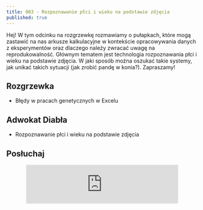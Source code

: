 ```yaml
---
title: 003 - Rozpoznawanie płci i wieku na podstawie zdjęcia
published: true
---
```


Hej! W tym odcinku na rozgrzewkę rozmawiamy o pułapkach, które mogą zastawić na nas arkusze kalkulacyjne w kontekście opracowywania danych z eksperymentów oraz dlaczego należy zwracać uwagę na reprodukowalność. Głównym tematem jest technologia rozpoznawania płci i wieku na podstawie zdjęcia. W jaki sposób można oszukać takie systemy, jak unikać takich sytuacji (jak zrobić pandę w konia?). Zapraszamy!

<!--end_excerpt-->

## [](#header-2)Rozgrzewka

*   Błędy w pracach genetycznych w Excelu


## [](#header-2)Adwokat Diabła

*   Rozpoznawanie płci i wieku na podstawie zdjęcia


## [](#header-2)Posłuchaj

<p align="center">
<iframe src="https://anchor.fm/damian-melniczuk/embed/episodes/Adwokat-Diaba-5G---czy-moe-by-zagroeniem-eauh4b" height="102px" width="400px" frameborder="0" scrolling="no"></iframe>
</p>
